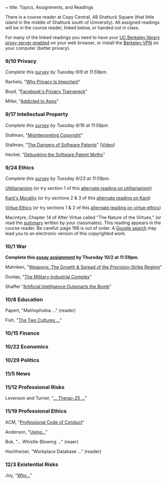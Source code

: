 ~ title: Topics, Assignments, and Readings

There is a course reader at Copy Central, 48 Shattuck Square (that little
island in the middle of Shattuck south of University). All assigned readings
will be in the course reader, linked below, or handed out in class.

For many of the linked readings you need to have your [UC Berkeley library
proxy server enabled][proxy] on your web browser, or install the [Berkeley
VPN][vpn] on your computer (better privacy).

   [proxy]: http://www.lib.berkeley.edu/Help/proxy.html
   [vpn]: http://www.lib.berkeley.edu/Help/vpn.html

### 9/10 Privacy

*Complete this [survey](http://goo.gl/Nhr1Zl) by Tuesday 9/9 at 11:59pm.*

Rachels, "[Why Privacy Is Important][why_privacy]"

Boyd, "[Facebook's Privacy Trainwreck][facebook]"

Miller, "[Addicted to Apps][addicted]"

   [why_privacy]: http://www.jstor.org/stable/2265077
   [facebook]: http://con.sagepub.com/content/14/1/13.full.pdf+html
   [addicted]: http://www.nytimes.com/2013/08/25/sunday-review/addicted-to-apps.html

### 9/17 Intellectual Property

*Complete this [survey](http://goo.gl/oMRqkK) by Tuesday 9/16 at 11:59pm.*

Stallman, "[Misinterpreting Copyright][copyright]"

Stallman, "[The Dangers of Software Patents][no_patent]" ([Video][no_patent_video])

Heckel, "[Debunking the Software Patent Myths][yes_patent]"

   [copyright]: http://www.gnu.org/philosophy/misinterpreting-copyright.html
   [no_patent]: assets/pdfs/patents.pdf
   [no_patent_video]: https://www.youtube.com/watch?v=aiKRt3-FbM0
   [yes_patent]: http://groups.csail.mit.edu/mac/classes/6.805/articles/int-prop/heckel-debunking.html

### 9/24 Ethics

*Complete this [survey](http://goo.gl/gEv2e7) by Tuesday 9/23 at 11:59pm.*

[Utilitarianism][utility] (or try section 1 of this [alternate reading on utilitarianism][stanford_utility])

[Kant's Morality][kant] (or try sections 2 & 3 of this [alternate reading on Kant][stanford_kant])

[Virtue Ethics][virtue] (or try sections 1 & 2 of this [alternate reading on virtue ethics][stanford_virtue])

Macintyre, Chapter 14 of After Virtue called "The Nature of the Virtues," (or
read the [summary][macintyre_summary] written by your classmates). This reading
appears in the course reader. Be careful: page 196 is out of order. A [Google
search][macintyre] may lead you to an electronic version of this copyrighted
work.

   [utility]: http://www.newworldencyclopedia.org/entry/Utilitarianism
   [kant]: http://philosophypages.com/hy/5i.htm#gdwl
   [virtue]: http://www.iep.utm.edu/virtue/
   [stanford_utility]: http://plato.stanford.edu/entries/consequentialism/#ClaUti
   [stanford_kant]: http://plato.stanford.edu/entries/kant-moral/#GooWilMorWorDut
   [stanford_virtue]: http://plato.stanford.edu/entries/ethics-virtue/
   [macintyre]: https://www.google.com/search?q=after%20virtue%20macintyre%20pdf
   [macintyre_summary]: https://docs.google.com/a/berkeley.edu/document/d/184MFILYsz6OfvVO8WwMidxRiqtuSzM7ewIITDH5V5HQ/view

### 10/1 War

**Complete this [essay assignment][essay1] by Thursday 10/2 at 11:59pm.**

   [essay1]: http://www.crowdgrader.org/crowdgrader/venues/join/467/ninasu_pybyzy_dycary_befobi

Mahnken, "[Weapons: The Growth & Spread of the Precision-Strike Regime][weapons]"

Dunlap, "[The Military-Industrial Complex][military]"

Shaffer "[Artificial Intelligence Outsmarts the Bomb][bomb]"

   [weapons]: http://www.mitpressjournals.org/doi/pdf/10.1162/DAED_a_00097
   [military]: http://www.mitpressjournals.org/doi/pdf/10.1162/DAED_a_00104
   [bomb]: http://engineering.berkeley.edu/sites/default/files/docs/2011Fall.pdf

### 10/8 Education

Papert, "Mathophobia ..." (reader)

Fish, "[The Two Cultures ...][cultures]"

   [cultures]: http://opinionator.blogs.nytimes.com/2013/08/26/the-two-cultures-of-educational-reform/?_r=0&pagewanted=print

### 10/15 Finance

### 10/22 Economics

### 10/29 Politics

### 11/5 News

### 11/12 Professional Risks

Levenson and Turner, "[... Therac-25 ...][therac]"

   [therac]: http://ieeexplore.ieee.org/stamp/stamp.jsp?tp=&arnumber=274940

### 11/19 Professional Ethics

ACM, "[Professional Code of Conduct][acm_code]"

Anderson, "[Using...][using]"

Bok, "... Whistle-Blowing ..." (reaer)

Hochheiser, "Workplace Database ..." (reader)

   [acm_code]: http://www.acm.org/about/code-of-ethics
   [using]: http://www.acm.org/about/p98-anderson.pdf

### 12/3 Existential Risks

Joy, "[Why...][tbd]"

   [tbd]: http://TODO
